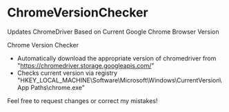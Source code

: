 # ChromeVersionChecker
Updates ChromeDriver Based on Current Google Chrome Browser Version

Chrome Version Checker 
- Automatically download the appropriate version of chromedriver from "https://chromedriver.storage.googleapis.com/"
- Checks current version via registry "HKEY_LOCAL_MACHINE\Software\Microsoft\Windows\CurrentVersion\App Paths\chrome.exe"

Feel free to request changes or correct my mistakes!
